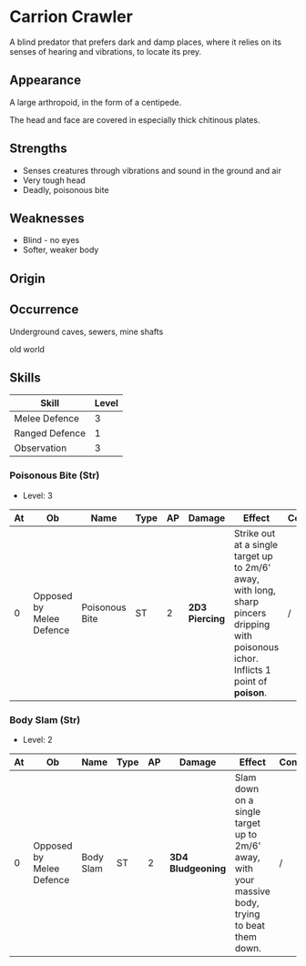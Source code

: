 # Carrion Crawler
A blind predator that prefers dark and damp places, where it relies on its senses of hearing and vibrations, to locate its prey. 

## Appearance
A large arthropoid, in the form of a centipede. 

The head and face are covered in especially thick chitinous plates. 

## Strengths
* Senses creatures through vibrations and sound in the ground and air
* Very tough head
* Deadly, poisonous bite

## Weaknesses
* Blind - no eyes
* Softer, weaker body

## Origin


## Occurrence
Underground caves, sewers, mine shafts

old world

## Skills
| Skill                    | Level | 
| ------------------------ | ----- | 
| Melee Defence            | 3     | 
| Ranged Defence           | 1     | 
| Observation              | 3     | 

### Poisonous Bite (Str)
* Level: 3

| At | **Ob**    | Name                    | Type | AP | Damage | Effect | Condition |
| -- | --------- | ----------------------- | ---- | -- | ------ | ------ | --------- |
| 0  | Opposed by Melee Defence | Poisonous Bite | ST   | 2  | **2D3** **Piercing** | Strike out at a single target up to 2m/6' away, with long, sharp pincers dripping with poisonous ichor. Inflicts 1 point of **poison**. | / |

### Body Slam (Str)
* Level: 2

| At | **Ob**    | Name                    | Type | AP | Damage | Effect | Condition |
| -- | --------- | ----------------------- | ---- | -- | ------ | ------ | --------- |
| 0  | Opposed by Melee Defence | Body Slam | ST   | 2  | **3D4** **Bludgeoning** | Slam down on a single target up to 2m/6' away, with your massive body, trying to beat them down. | / |
